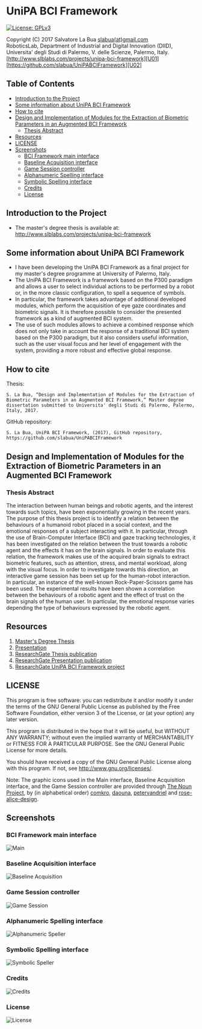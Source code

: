 # UniPA BCI Framework
[![License: GPLv3][GPLimg]][GPLurl]

Copyright (C) 2017 Salvatore La Bua [slabua(at)gmail.com](mailto:slabua@gmail.com)  
RoboticsLab, Department of Industrial and Digital Innovation (DIID),  
Universita' degli Studi di Palermo, V. delle Scienze, Palermo, Italy.  
[http://www.slblabs.com/projects/unipa-bci-framework][U01]  
[https://github.com/slabua/UniPABCIFramework][U02]  

<!-- START doctoc generated TOC please keep comment here to allow auto update -->
<!-- DON'T EDIT THIS SECTION, INSTEAD RE-RUN doctoc TO UPDATE -->
## Table of Contents

- [Introduction to the Project](#introduction-to-the-project)
- [Some information about UniPA BCI Framework](#some-information-about-unipa-bci-framework)
- [How to cite](#how-to-cite)
- [Design and Implementation of Modules for the Extraction of Biometric Parameters in an Augmented BCI Framework](#design-and-implementation-of-modules-for-the-extraction-of-biometric-parameters-in-an-augmented-bci-framework)
  - [Thesis Abstract](#thesis-abstract)
- [Resources](#resources)
- [LICENSE](#license)
- [Screenshots](#screenshots)
  - [BCI Framework main interface](#bci-framework-main-interface)
  - [Baseline Acquisition interface](#baseline-acquisition-interface)
  - [Game Session controller](#game-session-controller)
  - [Alphanumeric Spelling interface](#alphanumeric-spelling-interface)
  - [Symbolic Spelling interface](#symbolic-spelling-interface)
  - [Credits](#credits)
  - [License](#license)

<!-- END doctoc generated TOC please keep comment here to allow auto update -->
## Introduction to the Project

- The master's degree thesis is available at:
  http://www.slblabs.com/projects/unipa-bci-framework

## Some information about UniPA BCI Framework

- I have been developing the UniPA BCI Framework as a final project for my
  master's degree programme at University of Palermo, Italy.
- The UniPA BCI Framework is a framework based on the P300 paradigm and allows
  a user to select individual actions to be performed by a robot or, in the
  more classic configuration, to spell a sequence of symbols.
- In particular, the framework takes advantage of additional developed modules,
  which perform the acquisition of eye gaze coordinates and biometric signals.
  It is therefore possible to consider the presented framework as a kind of
  augmented BCI system.
- The use of such modules allows to achieve a combined response which does not
  only take in account the response of a traditional BCI system based on the
  P300 paradigm, but it also considers useful information, such as the user
  visual focus and her level of engagement with the system, providing a more
  robust and effective global response.

## How to cite

Thesis:
```
S. La Bua, “Design and Implementation of Modules for the Extraction of Biometric Parameters in an Augmented BCI Framework,” Master degree dissertation submitted to Universita' degli Studi di Palermo, Palermo, Italy, 2017.
```
GitHub repository:
```
S. La Bua, UniPA BCI Framework, (2017), GitHub repository, https://github.com/slabua/UniPABCIFramework
```

## Design and Implementation of Modules for the Extraction of Biometric Parameters in an Augmented BCI Framework

### Thesis Abstract

The interaction between human beings and robotic agents, and the interest
towards such topics, have been exponentially growing in the recent years. The
purpose of this thesis project is to identify a relation between the behaviours
of a humanoid robot placed in a social context, and the emotional responses of
a subject interacting with it. In particular, through the use of Brain-Computer
Interface (BCI) and gaze tracking technologies, it has been investigated on the
relation between the trust towards a robotic agent and the effects it has on
the brain signals. In order to evaluate this relation, the framework makes use
of the acquired brain signals to extract biometric features, such as attention,
stress, and mental workload, along with the visual focus. In order to
investigate towards this direction, an interactive game session has been set up
for the human-robot interaction. In particular, an instance of the well-known
Rock-Paper-Scissors game has been used. The experimental results have been
shown a correlation between the behaviours of a robotic agent and the effect
of trust on the brain signals of the human user. In particular, the emotional
response varies depending the type of behaviours expressed by the robotic
agent.

## Resources

1. [Master's Degree Thesis][R01]
2. [Presentation][R02]
3. [ResearchGate Thesis publication][R03]
4. [ResearchGate Presentation publication][R04]
5. [ResearchGate UniPA BCI Framework project][R05]

## LICENSE

This program is free software: you can redistribute it and/or modify
it under the terms of the GNU General Public License as published by
the Free Software Foundation, either version 3 of the License, or
(at your option) any later version.

This program is distributed in the hope that it will be useful,
but WITHOUT ANY WARRANTY; without even the implied warranty of
MERCHANTABILITY or FITNESS FOR A PARTICULAR PURPOSE.  See the
GNU General Public License for more details.

You should have received a copy of the GNU General Public License
along with this program.  If not, see <http://www.gnu.org/licenses/>.

Note:
The graphic icons used in the Main interface, Baseline Acquisition interface, 
and the Game Session controller are provided through [The Noun Project](https://thenounproject.com/),
by (in alphabetical order) [comkro](https://thenounproject.com/comkro/), [daouna](https://thenounproject.com/daouna/), [petervandriel](https://thenounproject.com/petervandriel/) and [rose-alice-design](https://thenounproject.com/rose-alice-design/).

## Screenshots

### BCI Framework main interface
![Main][S01]

### Baseline Acquisition interface
![Baseline Acquisition][S02]

### Game Session controller
![Game Session][S03]

### Alphanumeric Spelling interface
![Alphanumeric Speller][S04]

### Symbolic Spelling interface
![Symbolic Speller][S05]

### Credits
![Credits][S06]

### License
![License][S07]

[GPLimg]: https://img.shields.io/badge/License-GPLv3-blue.svg
[GPLurl]: https://www.gnu.org/licenses/gpl-3.0
[U01]: http://www.slblabs.com/projects/unipa-bci-framework
[U02]: https://github.com/slabua/UniPABCIFramework
[R01]: https://goo.gl/buaKOv
[R02]: https://goo.gl/ZGJKXZ
[R03]: https://goo.gl/M0ju0s
[R04]: https://goo.gl/EcMujd
[R05]: https://goo.gl/lrbjgy
[S01]: https://goo.gl/W9aJWS
[S02]: https://goo.gl/WdxwLW
[S03]: https://goo.gl/XXEwuC
[S04]: https://goo.gl/7heD6Y
[S05]: https://goo.gl/vYPKYe
[S06]: https://goo.gl/wK7qyE
[S07]: https://goo.gl/CFVjKB

